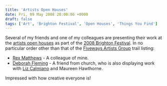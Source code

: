```yaml
---
title: 'Artists Open Houses'
date: Fri, 09 May 2008 20:00:06 +0000
draft: false
tags: ['Art', 'Brighton Festival', 'Open Houses', 'Things You Find']
---
```


Several of my friends and one of my colleagues are presenting their work at the [artists open houses](http://www.aoh.org.uk/2008/) as part of the [2008 Brighton Festival](http://www.brightonfestival.org/). In no particular order other than that of the [Fiveways Artists Group](htthttp://www.fivewaysartists.com/) trail listing:

 - [Rex Matthews](http://www.fivewaysartists.com/artist.php?page=profile&id=29) - A colleague of mine.
 - [Deborah Fleming](http://www.fivewaysartists.com/artist.php?page=profile&id=56) - A friend from church, who is also displaying work with [Liz Calmiano](http://www.myspace.com/lizcalmianotextileart) and Maureen Hawthorne.
 
Impressed with how creative everyone is!